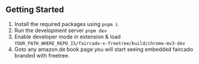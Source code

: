 ## Getting Started

1. Install the required packages using `pnpm i`
2. Run the development server `pnpm dev`
3. Enable developer mode in extension & load `YOUR_PATH_WHERE_REPO_IS/faircado-x-freetree/build/chrome-mv3-dev`
4. Goto any amazon.de book page you will start seeing embedded faircado branded with freetree.
